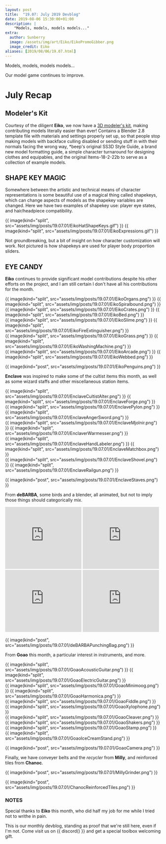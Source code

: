 ```yaml
---
layout: post
title:  "19.07: July 2019 Devblog"
date: 2019-08-06 15:30:00+01:00
description: |
    "Models, models, models models..."
extra:
  author: Sunberry
  image: /assets/img/art/Eiko/EikoPromoGibber.png
  image_credit: Eiko
aliases: [2019/08/06/19.07.html]
---
```


Models, models, models models...

Our model game continues to improve.

# July Recap

## Modeler's Kit

Courtesy of the diligent **Eiko**, we now have a [3D modeler's kit](https://drive.google.com/drive/folders/1fUn42ATEWXKvAGoWoCpN9EoURFW_7ppX?usp=sharing), making contributing models literally easier than ever! Contains a Blender 2.8 template file with materials and settings properly set up, so that people stop making models with backface culling disabled or sending stuff in with their normals facing the wrong way, *beep's original SS3D Style Guide, a brand new model formatting guide, a simple character turnaround for designing clothes and equipables, and the original Items-18-2-22b to serve as a collection of example models.

## SHAPE KEY MAGIC

Somewhere between the artistic and technical means of character representations is some beautiful use of a magical thing called shapekeys, which can change aspects of models as the shapekey variables are changed.
Here we have two examples of shapekey use: player eye states, and hair/headpiece compatibility.

<div class='horizontal-2' markdown='1'>
{{ image(kind="split", src="assets/img/posts/19.07.01/EikoHatShapeKeys.gif") }}
{{ image(kind="split", src="assets/img/posts/19.07.01/EikoExpressions.gif") }}
</div>

Not groundbreaking, but a bit of insight on how character customization will work. Not pictured is how shapekeys are used for player body proportion sliders.

## EYE CANDY

**Eiko** continues to provide significant model contributions despite his other efforts on the project, and I am still certain I don't have all his contributions for the month.

<div class='horizontal-2' markdown='1'>
{{ image(kind="split", src="assets/img/posts/19.07.01/EikoOrgans.png") }}
{{ image(kind="split", src="assets/img/posts/19.07.01/EikoSpiralbound.png") }}
</div>

<div class='horizontal-2' markdown='1'>
{{ image(kind="split", src="assets/img/posts/19.07.01/EikoCrates.png") }}
{{ image(kind="split", src="assets/img/posts/19.07.01/EikoBed.png") }}
</div>

<div class='horizontal-2' markdown='1'>
{{ image(kind="split", src="assets/img/posts/19.07.01/EikoSlime.png") }}
{{ image(kind="split", src="assets/img/posts/19.07.01/EikoFireExtinguisher.png") }}
</div>

<div class='horizontal-2' markdown='1'>
{{ image(kind="split", src="assets/img/posts/19.07.01/EikoGrass.png") }}
{{ image(kind="split", src="assets/img/posts/19.07.01/EikoWashingMachine.png") }}
</div>

<div class='horizontal-2' markdown='1'>
{{ image(kind="split", src="assets/img/posts/19.07.01/EikoArcade.png") }}
{{ image(kind="split", src="assets/img/posts/19.07.01/EikoWebbed.png") }}
</div>

{{ image(kind="post", src="assets/img/posts/19.07.01/EikoPenguins.png") }}

**Enclave** was inspired to make some of the cultist items this month, as well as some wizard staffs and other miscellaneous station items.

<div class='horizontal-2' markdown='1'>
{{ image(kind="split", src="assets/img/posts/19.07.01/EnclaveCultistAlter.png") }}
{{ image(kind="split", src="assets/img/posts/19.07.01/EnclaveForge.png") }}
</div>

<div class='horizontal-2' markdown='1'>
{{ image(kind="split", src="assets/img/posts/19.07.01/EnclavePylon.png") }}
{{ image(kind="split", src="assets/img/posts/19.07.01/EnclaveAngerSword.png") }}
</div>

<div class='horizontal-2' markdown='1'>
{{ image(kind="split", src="assets/img/posts/19.07.01/EnclaveMjolnir.png") }}
{{ image(kind="split", src="assets/img/posts/19.07.01/EnclaverWarmesser.png") }}
</div>

<div class='horizontal-2' markdown='1'>
{{ image(kind="split", src="assets/img/posts/19.07.01/EnclaveHandLabeler.png") }}
{{ image(kind="split", src="assets/img/posts/19.07.01/EnclaveMatchbox.png") }}
</div>

<div class='horizontal-2' markdown='1'>
{{ image(kind="split", src="assets/img/posts/19.07.01/EnclaveShovel.png") }}
{{ image(kind="split", src="assets/img/posts/19.07.01/EnclaveRailgun.png") }}
</div>

{{ image(kind="post", src="assets/img/posts/19.07.01/EnclaveStaves.png") }}

From **deBARBA**, some birds and a blender, all animated, but not to imply those things should categorically mix.

<div id="doublevid"> 
  <iframe width="320" height="200" src="https://sketchfab.com/models/1ac51f5f691a4986a5ac1e415da0c7d9/embed" frameborder="0" allow="autoplay; fullscreen; vr" mozallowfullscreen="true" webkitallowfullscreen="true" style="width:49%"></iframe>
  <iframe width="320" height="200" src="https://sketchfab.com/models/2434dc57e8594e80b80cd28c1b19a24e/embed" frameborder="0" allow="autoplay; fullscreen; vr" mozallowfullscreen="true" webkitallowfullscreen="true" style="width:49%"></iframe>
</div>

<div id="doublevid"> 
  <iframe width="320" height="200" src="https://sketchfab.com/models/19ccdf5f26a243f3bd3b47ccbe00e0ea/embed" frameborder="0" allow="autoplay; fullscreen; vr" mozallowfullscreen="true" webkitallowfullscreen="true" style="width:49%"></iframe>
  <iframe width="320" height="200" src="https://sketchfab.com/models/15567352b4a44d739e5c2dc966202b29/embed" frameborder="0" allow="autoplay; fullscreen; vr" mozallowfullscreen="true" webkitallowfullscreen="true" style="width:49%"></iframe>
</div>

{{ image(kind="post", src="assets/img/posts/19.07.01/deBARBAPunchingBag.png") }}

From **Goao** this month, a particular interest in instruments, and more.

<div class='horizontal-2' markdown='1'>
{{ image(kind="split", src="assets/img/posts/19.07.01/GoaoAcousticGuitar.png") }}
{{ image(kind="split", src="assets/img/posts/19.07.01/GoaoElectricGuitar.png") }}
</div>

<div class='horizontal-2' markdown='1'>
{{ image(kind="split", src="assets/img/posts/19.07.01/GoaoMinimoog.png") }}
{{ image(kind="split", src="assets/img/posts/19.07.01/GoaoHarmonica.png") }}
</div>

<div class='horizontal-2' markdown='1'>
{{ image(kind="split", src="assets/img/posts/19.07.01/GoaoFiddle.png") }}
{{ image(kind="split", src="assets/img/posts/19.07.01/GoaoXylophone.png") }}
</div>

<div class='horizontal-2' markdown='1'>
{{ image(kind="split", src="assets/img/posts/19.07.01/GoaoCleaver.png") }}
{{ image(kind="split", src="assets/img/posts/19.07.01/GoaoShakers.png") }}
</div>

<div class='horizontal-2' markdown='1'>
{{ image(kind="split", src="assets/img/posts/19.07.01/GoaoStamp.png") }}
{{ image(kind="split", src="assets/img/posts/19.07.01/GoaoIceCreamStand.png") }}
</div>

{{ image(kind="post", src="assets/img/posts/19.07.01/GoaoCamera.png") }}

Finally, we have conveyer belts and the *recycler* from **Milly**, and reinforced tiles from **Chanoc**.

{{ image(kind="post", src="assets/img/posts/19.07.01/MillyGrinder.png") }}

{{ image(kind="post", src="assets/img/posts/19.07.01/ChanocReinforcedTiles.png") }}

### NOTES

Special thanks to **Eiko** this month, who did half my job for me while I tried not to writhe in pain.

This is our monthly devblog, standing as proof that we're still here, even if I'm not.
Come visit us on {{ discord() }} and get a special toolbox welcoming gift.
